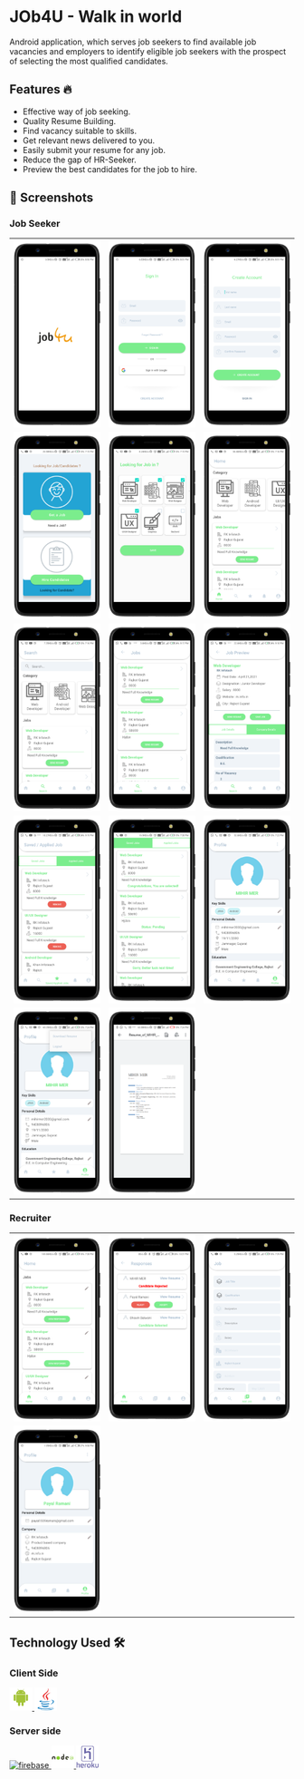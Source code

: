 # **JOb4U - Walk in world** 

Android application, which serves job seekers to find available job vacancies and employers to identify eligible job seekers with the prospect of selecting the most qualified candidates.


## Features 🔥


- Effective way of job seeking.
- Quality Resume Building.
- Find vacancy suitable to skills.
- Get relevant news delivered to you.
- Easily submit your resume for any job.
- Reduce the gap of HR-Seeker.
- Preview the best candidates for the job to hire.


## 📸 Screenshots

### Job Seeker

|   |   |   |
|---|---|---|
|![](images/1.png)|![](images/2.png)|![](images/3.png)|
|![](images/4.png)|![](images/5.png)|![](images/6.png)|
|![](images/7.png)|![](images/8.png)|![](images/9.png)|
|![](images/10.png)|![](images/11.png)|![](images/12.png)|
|![](images/13.png)|![](images/14.png)| |


### Recruiter
|   |   |   |
|---|---|---|
![](images/15.png)|![](images/16.png)|![](images/17.png)|
|![](images/18.png)|




## Technology Used 🛠

### Client Side

<a href="https://developer.android.com" target="_blank" rel="noreferrer"> <img src="https://raw.githubusercontent.com/devicons/devicon/master/icons/android/android-original-wordmark.svg" alt="android" width="40" height="40"/> </a>
<a href="https://www.java.com" target="_blank" rel="noreferrer"> <img src="https://raw.githubusercontent.com/devicons/devicon/master/icons/java/java-original.svg" alt="java" width="40" height="40"/> </a>

### Server side

<a href="https://firebase.google.com/" target="_blank" rel="noreferrer"> <img src="https://www.vectorlogo.zone/logos/firebase/firebase-icon.svg" alt="firebase" width="40" height="40"/> </a> 
<a href="https://nodejs.org" target="_blank" rel="noreferrer"> <img src="https://raw.githubusercontent.com/devicons/devicon/master/icons/nodejs/nodejs-original-wordmark.svg" alt="nodejs" width="40" height="40"/> </a> 
<a href="https://www.heroku.com/" target="_blank" rel="noreferrer"> <img src="https://raw.githubusercontent.com/devicons/devicon/master/icons/heroku/heroku-original-wordmark.svg" alt="heroku" width="40" height="40"/> </a> 



